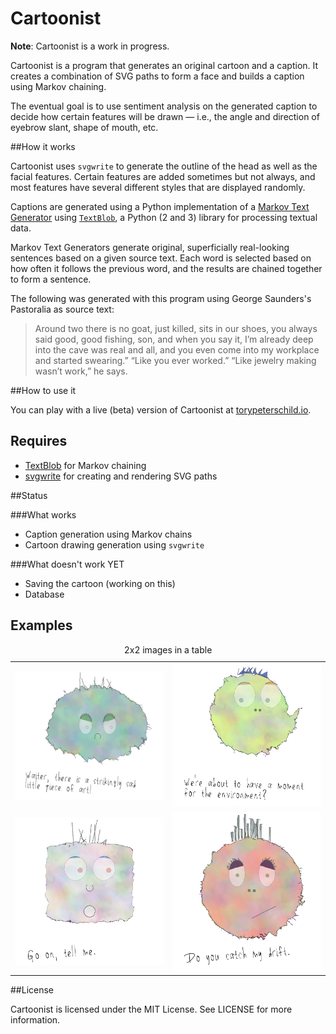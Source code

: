 Cartoonist
==========

**Note**: Cartoonist is a work in progress.

Cartoonist is a program that generates an original cartoon and a caption. It creates a combination of SVG paths to form a face and builds a caption using Markov chaining.

The eventual goal is to use sentiment analysis on the generated caption to decide how certain features will be drawn — i.e., the angle and direction of eyebrow slant, shape of mouth, etc.

##How it works

Cartoonist uses `svgwrite` to generate the outline of the head as well as the facial features. Certain features are added sometimes but not always, and most features have several different styles that are displayed randomly.

Captions are generated using a Python implementation of a [Markov Text Generator](https://en.wikipedia.org/wiki/Markov_chain#Markov_text_generators) using [`TextBlob`](https://textblob.readthedocs.io/en/dev/index.html), a Python (2 and 3) library for processing textual data.

Markov Text Generators generate original, superficially real-looking sentences based on a given source text. Each word is selected based on how often it follows the previous word, and the results are chained together to form a sentence.

The following was generated with this program using George Saunders's Pastoralia as source text:

> Around two there is no goat, just killed, sits in our shoes, you always
> said good, good fishing, son, and when you say it, I’m already deep into
> the cave was real and all, and you even come into my workplace and
> started swearing.” “Like you ever worked.” “Like jewelry making wasn’t
> work,” he says.


##How to use it

You can play with a live (beta) version of Cartoonist at [torypeterschild.io](http://torypeterschild.io/).

## Requires ##
* [TextBlob](http://textblob.readthedocs.io/en/dev/index.html) for Markov chaining
* [svgwrite](https://pypi.python.org/pypi/svgwrite/) for creating and rendering SVG paths

##Status

###What works
- Caption generation using Markov chains
- Cartoon drawing generation using `svgwrite`

###What doesn't work YET
- Saving the cartoon (working on this)
- Database

## Examples

<table>
<caption>2x2 images in a table</caption>
<colgroup>
<col width="20%" />
<col width="20%" />
</colgroup>
<tbody>
<tr class="odd">
<td align="right"><img src="https://github.com/torypeterschild/the-cartoonist/blob/master/app/static/screencaps/screencap4.png" alt="" /></td>
<td align="left"><img src="https://github.com/torypeterschild/the-cartoonist/blob/master/app/static/screencaps/screencap3.png" alt="" /></td>
</tr>
<tr class="even">
<td align="right"><img src="https://github.com/torypeterschild/the-cartoonist/blob/master/app/static/screencaps/screencap2.png" alt="" /></td>
<td align="left"><img src="https://github.com/torypeterschild/the-cartoonist/blob/master/app/static/screencaps/screencap1.png" alt="" /></td>
</tr>
</tbody>
</table>


##License

Cartoonist is licensed under the MIT License. See LICENSE for more information.